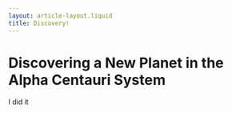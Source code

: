 ```yaml
---
layout: article-layout.liquid
title: Discovery!
---
```


# Discovering a New Planet in the Alpha Centauri System

I did it
